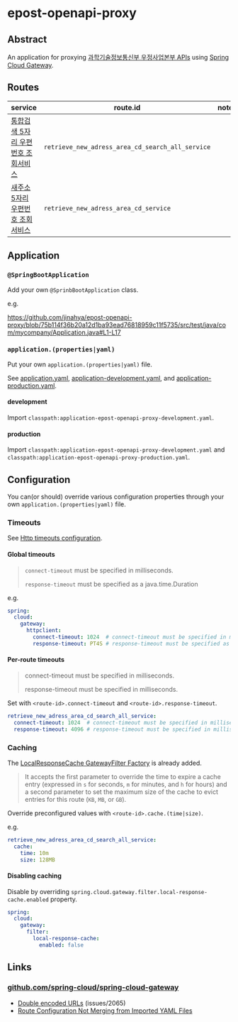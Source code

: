 # epost-openapi-proxy

## Abstract

An application for proxying [과학기술정보통신부 우정사업본부 APIs](https://www.data.go.kr/tcs/dss/selectDataSetList.do?dType=API&keyword=%EA%B3%BC%ED%95%99%EA%B8%B0%EC%88%A0%EC%A0%95%EB%B3%B4%ED%86%B5%EC%8B%A0%EB%B6%80+%EC%9A%B0%EC%A0%95%EC%82%AC%EC%97%85%EB%B3%B8%EB%B6%80&operator=AND&detailKeyword=&publicDataPk=&recmSe=N&detailText=&relatedKeyword=&commaNotInData=&commaAndData=&commaOrData=&must_not=&tabId=&dataSetCoreTf=&coreDataNm=&sort=&relRadio=&orgFullName=&orgFilter=&org=&orgSearch=&currentPage=1&perPage=10&brm=&instt=&svcType=&kwrdArray=&extsn=&coreDataNmArray=&pblonsipScopeCode=) using [Spring Cloud Gateway](https://spring.io/projects/spring-cloud-gateway).

## Routes

| service                                           | route.id                                         | notes |
|---------------------------------------------------|--------------------------------------------------|-------|
| [통합검색 5자리 우편번호 조회서비스][과학기술정보통신부 우정사업본부_우편번호 정보조회] | `retrieve_new_adress_area_cd_search_all_service` |       |      
| [새주소 5자리 우편번호 조회서비스][과학기술정보통신부 우정사업본부_도로명주소조회서비스] | `retrieve_new_adress_area_cd_service`            |       |     

## Application

### `@SpringBootApplication`

Add your own `@SprinbBootApplication` class.

e.g.

https://github.com/jinahya/epost-openapi-proxy/blob/75b114f36b20a12d1ba93ead76818959c11f5735/src/test/java/com/mycompany/Application.java#L1-L17

### `application.(properties|yaml)`

Put your own `application.(properties|yaml)` file.

See [application.yaml](src/test/resources/application.yaml), [application-development.yaml](src/test/resources/application-development.yaml), and [application-production.yaml](src/test/resources/application-production.yaml). 

#### development

Import `classpath:application-epost-openapi-proxy-development.yaml`.

#### production

Import `classpath:application-epost-openapi-proxy-development.yaml` and `classpath:application-epost-openapi-proxy-production.yaml`.

## Configuration

You can(or should) override various configuration properties through your own `application.(properties|yaml)` file.

### Timeouts

See [Http timeouts configuration](https://docs.spring.io/spring-cloud-gateway/reference/spring-cloud-gateway/http-timeouts-configuration.html).


#### Global timeouts

> `connect-timeout` must be specified in milliseconds.
> 
> `response-timeout` must be specified as a java.time.Duration

e.g.

```yaml
spring:
  cloud:
    gateway:
      httpclient:
        connect-timeout: 1024  # connect-timeout must be specified in milliseconds.
        response-timeout: PT4S # response-timeout must be specified as a java.time.Duration
```

#### Per-route timeouts

> connect-timeout must be specified in milliseconds.
> 
> response-timeout must be specified in milliseconds.

Set with `<route-id>.connect-timeout` and `<route-id>.response-timeout`.

```yaml
retrieve_new_adress_area_cd_search_all_service:
  connect-timeout: 1024  # connect-timeout must be specified in milliseconds.
  response-timeout: 4096 # response-timeout must be specified in milliseconds.

```

### Caching

The [LocalResponseCache GatewayFilter Factory](https://docs.spring.io/spring-cloud-gateway/reference/spring-cloud-gateway/gatewayfilter-factories/local-cache-response-filter.html) is already added.
> It accepts the first parameter to override the time to expire a cache entry (expressed in `s` for seconds, `m` for minutes, and `h` for hours) and a second parameter to set the maximum size of the cache to evict entries for this route (`KB`, `MB`, or `GB`).

Override preconfigured values with `<route-id>.cache.(time|size)`.

e.g.

```yaml
retrieve_new_adress_area_cd_search_all_service:
  cache:
    time: 10m
    size: 128MB
```

#### Disabling caching

Disable by overriding `spring.cloud.gateway.filter.local-response-cache.enabled` property.

```yaml
spring:
  cloud:
    gateway:
      filter:
        local-response-cache:
          enabled: false
```

## Links

### [github.com/spring-cloud/spring-cloud-gateway](https://github.com/spring-cloud/spring-cloud-gateway)

* [Double encoded URLs](https://github.com/spring-cloud/spring-cloud-gateway/issues/2065) (issues/2065)
* [Route Configuration Not Merging from Imported YAML Files](https://github.com/spring-cloud/spring-cloud-gateway/issues/3098)

[과학기술정보통신부 우정사업본부_우편번호 정보조회]: https://www.data.go.kr/data/15056971/openapi.do

[과학기술정보통신부 우정사업본부_도로명주소조회서비스]: https://www.data.go.kr/data/15000124/openapi.do
